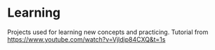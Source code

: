 # Learning
Projects used for learning new concepts and practicing.
Tutorial from https://www.youtube.com/watch?v=Vjldip84CXQ&t=1s
